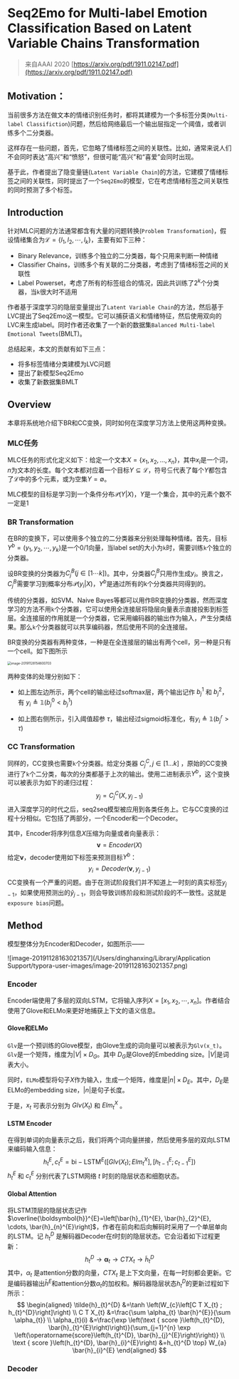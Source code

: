 # Seq2Emo for Multi-label Emotion Classification Based on Latent Variable Chains Transformation

> 来自AAAI 2020 [https://arxiv.org/pdf/1911.02147.pdf](https://arxiv.org/pdf/1911.02147.pdf)


## Motivation：

当前很多方法在做文本的情绪识别任务时，都将其建模为一个多标签分类(`Multi-label Classifiction`)问题，然后给网络最后一个输出层指定一个阈值，或者训练多个二分类器。

这样存在一些问题，首先，它忽略了情绪标签之间的关联性。比如，通常来说人们不会同时表达“高兴”和“愤怒”，但很可能“高兴”和“喜爱”会同时出现。

基于此，作者提出了隐变量链(`Latent Variable Chain`)的方法，它建模了情绪标签之间的关联性，同时提出了一个`Seq2Emo`的模型，它在考虑情绪标签之间关联性的同时预测了多个标签。

## Introduction

针对MLC问题的方法通常都含有大量的问题转换(`Problem Transformation`)，假设情绪集合为$\mathcal{L}=\left\{l_{1}, l_{2}, \cdots, l_{k}\right\}$，主要有如下三种：

- Binary Relevance，训练多个独立的二分类器，每个只用来判断一种情绪
- Classifier Chains，训练多个有关联的二分类器，考虑到了情绪标签之间的关联性
- Label Powerset，考虑了所有的标签组合的情况，因此共训练了$2^k$个分类器，当`k`很大时不适用

作者基于深度学习的隐层变量提出了`Latent Variable Chain`的方法，然后基于LVC提出了Seq2Emo这一模型。它可以捕获语义和情绪特征，然后使用双向的LVC来生成label。同时作者还收集了一个新的数据集`Balanced Multi-label Emotional Tweets`(BMLT)。

总结起来，本文的贡献有如下三点：
- 将多标签情绪分类建模为LVC问题
- 提出了新模型Seq2Emo
- 收集了新数据集BMLT


## Overview

本章将系统地介绍下BR和CC变换，同时如何在深度学习方法上使用这两种变换。

### MLC任务

MLC任务的形式化定义如下：给定一个文本$X=\{x_1,x_2,\dots,x_n\}$，其中$x_i$是一个词，$n$为文本的长度。每个文本都对应着一个目标$Y \subseteq \mathcal{L}$，符号$\subseteq$代表了每个$Y$都包含了$\mathcal{L}$中的多个元素，或为空集$Y=\emptyset$。

MLC模型的目标是学习到一个条件分布$\mathcal{P}(Y | X)$，$Y$是一个集合，其中的元素个数不一定是1

### BR Transformation

在BR的变换下，可以使用多个独立的二分类器来分别处理每种情绪。首先，目标$Y^{b}=\left(y_{1}, y_{2}, \cdots, y_{k}\right)$是一个0/1向量，当label set的大小为`k`时，需要训练`k`个独立的分类器。

设BR变换的分类器为$C_{j}^{B}(j \in[1 \cdots k])$。其中，分类器$C_{j}^{B}$只用作生成$y_i$。换言之，$C_j^B$需要学习到概率分布$\mathcal{P}\left(y_{i} | X\right)$，$Y^b$是通过所有的k个分类器共同得到的。

传统的分类器，如SVM、Naive Bayes等都可以用作BR变换的分类器，然而深度学习的方法不用`k`个分类器，它可以使用全连接层将隐层向量表示直接投影到标签层。全连接层的作用就是一个分类器，它采用编码器的输出作为输入，产生分类结果。那么`k`个分类器就可以共享编码器，然后使用不同的全连接层。

BR变换的分类器有两种变体，一种是在全连接层的输出有两个cell，另一种是只有一个cell。如下图所示

<img src="/Users/dinghanxing/Library/Application Support/typora-user-images/image-20191128154600703.png" alt="image-20191128154600703" style="zoom:50%;" />

两种变体的处理分别如下：

-   如上图左边所示，两个cell的输出经过softmax层，两个输出记作 $b_j^1$ 和 $b_j^2$，有 $y_{i} \triangleq \mathbb{1}\left(b_{j}^{0}<b_{j}^{1}\right)$

-   如上图右侧所示，引入阈值超参 $\tau$，输出经过sigmoid标准化，有$y_{i} \triangleq \mathbb{1}\left(b_{j}^{r}>\tau\right)$



### CC Transformation

同样的，CC变换也需要`k`个分类器。给定分类器 $C_j^C, j \in [1...k]$ ，原始的CC变换进行了`k`个二分类，每次的分类都基于上次的输出。使用二进制表示$Y^b$，这个变换可以被表示为如下的递归过程：
$$
y_j=C_j^C(X, y_{j-1})
$$
进入深度学习的时代之后，seq2seq模型被应用到各类任务上。它与CC变换的过程十分相似。它包括了两部分，一个Encoder和一个Decoder。

其中，Encoder将序列信息$X$压缩为向量或者向量表示：
$$
\boldsymbol{v}=Encoder(X)
$$
给定$\boldsymbol{v}$，decoder使用如下标签来预测目标$Y^b$：
$$
y_i=Decoder(\boldsymbol{v}, y_{j-1})
$$
CC变换有一个严重的问题。由于在测试阶段我们并不知道上一时刻的真实标签$y_{j-1}$，如果使用预测出的$\hat{y}_{j-1}$，则会导致训练阶段和测试阶段的不一致性。这就是`exposure bias`问题。



## Method

模型整体分为Encoder和Decoder，如图所示——

![image-20191128163021357](/Users/dinghanxing/Library/Application Support/typora-user-images/image-20191128163021357.png)

### Encoder

Encoder端使用了多层的双向LSTM，它将输入序列$X=[x_1, x_2,\cdots,x_n]$。作者结合使用了Glove和ELMo来更好地捕获上下文的语义信息。

#### Glove和ELMo

`Glv`是一个预训练的Glove模型，由Glove生成的词向量可以被表示为`Glv(x_t)`。`Glv`是一个矩阵，维度为$|V| \times D_{G}$。其中 $D_G$是Glove的Embedding size。$|V|$是词表大小。

同时，`ELMo`模型将句子$X$作为输入，生成一个矩阵，维度是$|n| \times D_{E}$。其中，$D_E$是 ELMo的embedding size，$|n|$是句子长度。

于是，$x_t$ 可表示分别为 $Glv(X_t)$ 和 $Elm_t^X$ 。

#### LSTM Encoder

在得到单词的向量表示之后，我们将两个词向量拼接，然后使用多层的双向LSTM来编码输入信息：
$$
h_{t}^{E}, c_{t}^{E}=\mathrm{bi}-\mathrm{LSTM}^{E}\left(\left[G l v\left(X_{t}\right) ; E l m_{t}^{X}\right],\left[h_{t-1}^{E} ; c_{t-1}^{E}\right]\right)
$$
$h_t^E$ 和 $c^E_t$ 分别代表了LSTM网络 $t$ 时刻的隐层状态和细胞状态。

#### Global Attention

将LSTM顶层的隐层状态记作$\overline{\boldsymbol{h}}^{E}=\left[\bar{h}_{1}^{E}, \bar{h}_{2}^{E}, \cdots, \bar{h}_{n}^{E}\right]$，作者在前向和后向解码时采用了一个单层单向的LSTM。记 $h_t^D$ 是解码器Decoder在$t$时刻的隐层状态。它会沿着如下过程更新：
$$
h_{t}^{D} \rightarrow \boldsymbol{\alpha}_{t} \rightarrow C T X_{t} \rightarrow \tilde{h}_{t}^{D}
$$
其中，$\alpha_{t}$ 是attention分数的向量，$CTX_t$ 是上下文向量，在每一时刻都会更新。它是编码器输出$\bar{h}^{E}$和attention分数$\alpha_t$的加权和。解码器隐层状态$h_t^D$的更新过程如下所示：
$$
\begin{aligned} \tilde{h}_{t}^{D} &=\tanh \left(W_{c}\left[C T X_{t} ; h_{t}^{D}\right]\right) \\ C T X_{t} &=\frac{\sum \alpha_{t} \bar{h}^{E}}{\sum \alpha_{t}} \\ \alpha_{t}(i) &=\frac{\exp \left(\text { score }\left(h_{t}^{D}, \bar{h}_{t}^{E}\right)\right)}{\sum_{j=1}^{n} \exp \left(\operatorname{score}\left(h_{t}^{D}, \bar{h}_{j}^{E}\right)\right)} \\ \text { score }\left(h_{t}^{D}, \bar{h}_{i}^{E}\right) &=h_{t}^{D \top} W_{a} \bar{h}_{i}^{E} \end{aligned}
$$

### Decoder




